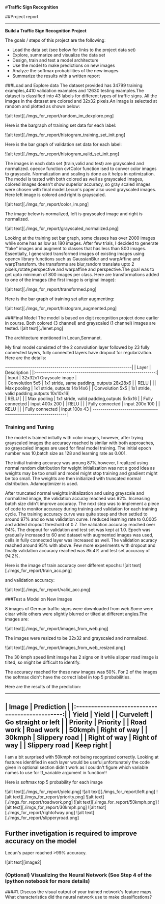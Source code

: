 #**Traffic Sign Recognition** 

##Project report


---

**Build a Traffic Sign Recognition Project**

The goals / steps of this project are the following:
* Load the data set (see below for links to the project data set)
* Explore, summarize and visualize the data set
* Design, train and test a model architecture
* Use the model to make predictions on new images
* Analyze the softmax probabilities of the new images
* Summarize the results with a written report


###Load and Explore data
The dataset provided has 34799 training examples,4410 validation examples and 12630 testing examples.The dataset is classified into 43 labels for different types of traffic signs. All the images in the dataset are colored and 32x32 pixels.An image is selected at random and plotted as shown below:

![alt text][./imgs_for_report/random_im_dexplore.png]

Here is the bargraph of training set data for each label:

![alt text][./imgs_for_report/histogram_training_set_init.png]

Here is the bar graph of validation set data for each label:


![alt text][./imgs_for_report/histogram_valid_set_init.png]


The images in each data set (train,valid and test) are grayscaled and normalized. opeccv function cvtColor function ised to conver color images to grayscale.
Normalization and scaling is done as it helps in optimization. The model is tested with both colored as well as grayscaled images, colored images doesn't show superior accuracy, so gray scaled images were chosen with final model.Lecun's paper also used grayscaled images. Here left image is colored and right is grayscaled.

![alt text][./imgs_for_report/color_im.png]

The image below is normalized, left is grayscaled image and right is normalized.

![alt text][./imgs_for_report/grayscaled_normalized.png]

Looking at the training set bar graph, some classes has over 2000 images while some has as low as 180 images. After few trials, I decided to generate "fake" images and augment to classes that has less than 800 images. Essentially, I generated transformed images of existing images using opencv library functions such as GaussianBlur and warpAffine and warpTransform. the transforms are blur,random translate upto 2 pixels,rotate,perspective and warpaffine and perspective.The goal was to get upto minimum of 800 images per class.
Here are transformations added to one of the images (the first image is original image):

![alt text][./imgs_for_report/transformed.png]

Here is the bar graph of training set after augmenting:

![alt text][./imgs_for_report/histogram_augmented.png]


###Final Model
The model is based on digit recognition project done earlier in course. Both colored (3 channel) and grayscaled (1 channel) images are tested. 
![alt text][./lenet.png]


The architecture mentioned in Lecun,Sermanet. 

My final model consisted of the 2 convolution layer followed by 23 fully connected layers, fully connected layers have dropout for regularization. Here are the details:

----------------------------------------------------------------|
| Layer             |     Description	                        | 
|:-------------------------------------------------------------:|    
| Input             | 32x32x1 Grayscale image                   |  
| Convolution 5x5   | 1x1 stride, same padding, outputs 28x28x6 |
| RELU		    |             			        |
| Max pooling	    | 1x1 stride,  outputs 14x14x6 		|
| Convolution 5x5   | 1x1 stride, valid padding,outputs 10x10x16|  
| RELU              |                                           |
| Max pooling       | 1x1 stride, valid padding,outputs 5x5x16  |
| Fully connected   | input 400x 200        			|
| RELU              |                                           |
| Fully connected   | input 200x 100        			|
| RELU              |                                           |
| Fully connected   | input 100x 43        			|
----------------------------------------------------------------|

### Training and Tuning
The model is trained initially with color images, however, after trying grayscaled images the accuracy reached is similar with both approaches, so grayscaled images are used for final model training.
The initial epoch number was 10,batch size as 128 and learning rate as 0.001.

The initial training accuracy was aroung 87%,however, I realized using normal random distribution for weight initialization was not a good idea as weights may be too small and model might stop training and gradient might be too small. The weights are then initialized with truncated normal distribution.
Adamoptimizer is used.

After truncated normal weights initialization and using grayscale and normalized image, the validation accuray reached was 92%.
Increasing batch size didn't improve accuracy.
The next step was to implement a piece of code to monitor accuracy during training and validation for each training cycle.
The training accuracy curve was quite steep and then settled to around 97% and so was validation curve. I reduced learning rate to 0.0005 and added dropout threshold of 0.7. The validation accuracy reached over 94%. The dropout for validation and test set was kept at 1.0.
Epoch was gradually increased to 60 and dataset with augmented images was used, cells in fully connected layer was increased as well. The validation acuracy reached around 95% with above. Few more experiments with dropout and finally validation accuracy reached was *95.4%* and test set accuracy of *94.2%*.

Here is the image of train accuracy over different epochs:
![alt text][./imgs_for_report/train_acc.png]

and validation accuracy:

![alt text][./imgs_for_report/valid_acc.png]


###Test a Model on New Images

8 images of German traffic signs  were downloaded from web.Some were clear while others were slightly blurred or tilted at different angles.The images are:

![alt text][./imgs_for_report/images_from_web.png]


The images were resized to be 32x32 and grayscaled and normalized.

![alt text][./imgs_for_report/images_from_web_resized.png]

The 30 kmph speed limit image has 2 signs on it while slipper road image is tilted, so might be difficult to identify.

The accuracy reached for these new images was 50%. For 2 of the images the softmax didn't have the correct label in top 5 probabilities.


Here are the results of the prediction:

--------------------------------------------------
| Image		     |     Prediction	         | 
|:----------------------------------------------:| 
| Yield		     | Yield       		 | 
| Curveleft	     | Go straight or left	 |
| Priority	     | Priority		         |
| Road work	     | Road work 		 |
| 50kmph	     | Right of way              |
| 30kmph             | Slippery road             |
| Right of way       | Right of way              |
| Slippery road      | Keep right                |
--------------------------------------------------

I am a bit surprised with 50kmph not being recognized correctly.
Looking at features identified in each layer would be useful,unfortunately the code given in optional section didn't work as I couldn't figure which variable names to use for tf_variable argument in function!!

Here is softmax top 5 probability for each image 

![alt text][./imgs_for_report/yield.png]
![alt text][./imgs_for_report/left.png]
![alt text][./imgs_for_report/priority.png]
![alt text][./imgs_for_report/roadwork.png]
![alt text][./imgs_for_report/50kmph.png]
![alt text][./imgs_for_report/30kmph.png]
![alt text][./imgs_for_report/rightofway.png]
![alt text][./imgs_for_report/slipperyroad.png] 





## Further invetigation is required to improve accuracy on the model
Lecun's paper reached >99% accuracy. 


[//]: # (Image References)
![alt text][image2]


 

### (Optional) Visualizing the Neural Network (See Step 4 of the Ipython notebook for more details)
####1. Discuss the visual output of your trained network's feature maps. What characteristics did the neural network use to make classifications?

